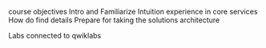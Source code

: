 course objectives
Intro and Familiarize 
Intuition 
experience in core services
How do find details
Prepare for taking the solutions architecture 


Labs connected to qwiklabs 
